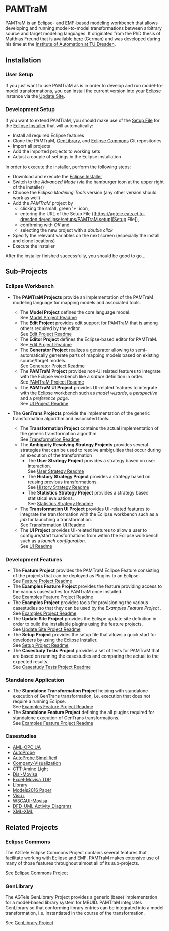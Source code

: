 # PAMTraM 

PAMTraM is an Eclipse- and [EMF][]-based modeling workbench that allows developing and running model-to-model transformations between arbitrary source and target modeling languages. It originated from the PhD thesis of Matthias Freund that is available [here](http://nbn-resolving.de/urn:nbn:de:bsz:14-qucosa-229173) (German) and was developed during his time at the [Institute of Automation at TU Dresden](http://www.et.tu-dresden.de/ifa).

## Installation

### User Setup

If you just want to use PAMTraM as is in order to develop and run model-to-model transformations, you can install the current version into your Eclipse instance via the [Update Site].

### Development Setup

If you want to extend PAMTraM, you should make use of the [Setup File] for the [Eclipse Installer] that will automatically:

 * Install all required Eclipse features
 * Clone the PAMTraM, [GenLibrary](#genlibrary), and [Eclipse Commons](#eclipse-commons) Git repositories
 * Import all projects
 * Add the imported projects to working sets
 * Adjust a couple of settings in the Eclipse installation

In order to execute the installer, perform the following steps:

 * Download and execute the [Eclipse Installer]
 * Switch to the *Advanced Mode* (via the hamburger icon at the upper right of the installer)
 * Choose the *Eclipse Modeling Tools* version (any other version should work as well)
 * Add the *PAMTraM* project by 
    * clicking the small, green '**+**' icon, 
    * entering the URL of the Setup File ([https://agtele.eats.et.tu-dresden.de/eclipse/setups/PAMTraM.setup][Setup File]),
    * confirming with *OK* and 
    * selecting the new project with a *double click*
 * Specify the relevant variables on the next screen (especially the install and clone locations)
 * Execute the installer

 After the installer finished successfully, you should be good to go...

## Sub-Projects

### Eclipse Workbench

 * The **PAMTraM Projects** provide an implementation of the PAMTraM modeling language for mapping models and associated tools. 
    *  The **Model Project** defines the core language model.<br/> See [Model Project Readme](/plugins/de.mfreund.pamtram.model/README.md)
    *  The **Edit Project** provides edit support for PAMTraM that is among others required by the editor.<br/> See [Edit Project Readme](/plugins/de.mfreund.pamtram.edit/README.md)
    *  The **Editor Project** defines the Eclipse-based editor for PAMTraM.<br/> See [Edit Project Readme](/plugins/de.mfreund.pamtram.editor/README.md)
    *  The **Generator Project** realizes a generator allowing to semi-automatically generate parts of mapping models based on existing source/target models.<br/> See [Generator Project Readme](/plugins/de.mfreund.pamtram.generator/README.md)
    *  The **PAMTraM Project** provides non-UI related features to integrate with the Eclipse workbench like a *nature* definition in order.<br/> See [PAMTraM Project Readme](/plugins/de.mfreund.pamtram/README.md)
    *  The **PAMTraM UI Project** provides UI-related features to integrate with the Eclipse workbench such as *model wizards*, a *perspective* and a *preference page*.<br/>  See [UI Project Readme](/plugins/de.mfreund.pamtram.ui/README.md)

 *  The **GenTrans Projects** provide the implementation of the generic transformation algorithm and associated tools.
    *  The **Transformation Project** contains the actual implementation of the generic transformation algorithm.<br/> See [Transformation Readme](/de.mfreund.gentrans.transformation/README.md)
    *  The **Ambiguity Resolving Strategy Projects** provides several strategies that can be used to resolve ambiguities that occur during an execution of the transformation
        *  The **User Strategy Project** provides a strategy based on user interaction.<br/> See [User Strategy Readme](/de.mfreund.gentrans.transformation.selectors/README.md)
        *  The **History Strategy Project** provides a strategy based on reusing previous transformations.<br/> See [History Strategy Readme](/de.mfreund.gentrans.transformation.resolving.history/README.md)
        *  The **Statistics Strategy Project** provides a strategy based statistical evaluations.<br/> See [Statistics Strategy Readme](/de.mfreund.gentrans.transformation.resolving.statistics/README.md)
    *  The **Transformation UI Project** provides UI-related features to integrate the transformation with the Eclipse workbench such as a *job* for launching a transformation.<br/> See [Transformation UI Readme](/de.mfreund.gentrans.transformation.ui/README.md)
    *  The **UI Project** provides UI-related features to allow a user to configure/start transformations from within the Eclipse workbench such as a *launch configuration*.<br/> See [UI Readme](/de.mfreund.gentrans.ui/README.md)

### Development Features

*  The **Feature Project** provides the PAMTraM Eclipse Feature consisting of the projects that can be deployed as Plugins to an Eclipse.<br/> See [Feature Project Readme](/features/de.mfreund.pamtram.feature/README.md)
*  The **Examples Feature Project** provides the feature providing access to the various casestudies for PAMTraM once installed.<br/> See [Examples Feature Project Readme](/features/de.mfreund.pamtram.examples.feature/README.md)
*  The **Examples Project** provides tools for provisioning the various casestudies so that they can be used by the *Examples Feature Project* .<br/> See [Examples Project Readme](/plugins/de.mfreund.pamtram.examples/README.md)
*  The **Update Site Project** provides the Eclispe update site definition in order to build the installable plugins using the feature projects.<br/> See [Update Site Project Readme](/plugins/de.mfreund.pamtram.update-site/README.md)
*  The **Setup Project** provides the setup file that allows a quick start for developers by using the Eclipse Installer.<br/> See [Setup Project Readme](/plugins/de.mfreund.pamtram.setup/README.md)
*  The **Casestudy Tests Project** provides a set of tests for PAMTraM that are based on running the casestudies and comparing the actual to the expected results.<br/> See [Casestudy Tests Project Readme](/tests/de.mfreund.gentrans.test.casestudies/README.md)

### Standalone Application

*  The **Standalone Transformation Project** helping with standalone execution of GenTrans transformation, i.e. execution that does not require a running Eclipse.<br/> See [Examples Feature Project Readme](/standalone/de.mfreund.gentrans.transformation.standalone/README.md)
*  The **Standalone Feature Project** defining the all plugins required for standalone execution of GenTrans transformations.<br/> See [Examples Feature Project Readme](/standalone/de.mfreund.gentrans.standalone.feature/README.md)

### Casestudies
*  [AML-OPC UA](/casestudies/aml-opc-ua/README.md)
*  [AutoProbe](/casestudies/de.mfreund.pamtram.casestudies.autoprobe/README.md)
*  [AutoProbe Simplified](/casestudies/de.mfreund.pamtram.casestudies.autoprobe-simplified-diss/README.md)
*  [Company-Visualization](/casestudies/de.mfreund.pamtram.casestudies.company-viz/README.md)
*  [CTT-Amino Light](/casestudies/de.mfreund.pamtram.casestudies.ctt-aminolight/README.md)
*  [Disl-Movisa](/casestudies/de.mfreund.pamtram.casestudies.disl-movisa/README.md)
*  [Excel-Movisa TDP](/casestudies/de.mfreund.pamtram.casestudies.excel-movisa-tdp/README.md)
*  [Library](/casestudies/library/README.md)
*  [Models2016 Paper](/casestudies/de.mfreund.pamtram.casestudies.models2016/README.md)
*  [Visu+](/casestudies/de.mfreund.pamtram.casestudies.visu-plus/README.md)
*  [W3CAUI-Movisa](/casestudies/de.mfreund.pamtram.casestudies.w3caui-movisa/README.md)
*  [DFD-UML Activity Diagrams](/casestudies/dfd-uml/README.md)
*  [XML-XML](/casestudies/xml-xml/README.md)

## Related Projects

### Eclipse Commons
The AGTele Eclipse Commons Project contains several features that facilitate working with Eclipse and EMF. PAMTraM makes extensive use of many of those features throughout almost all of its sub-projects.

See [Eclipse Commons Project](https://git.agtele.eats.et.tu-dresden.de/agtele-public/de.tud.et.ifa.agtele.eclipse.commons)

### GenLibrary
The AGTele GenLibrary Project provides a generic (base) implementation for a model-based library system for MBUID. PAMTraM integrates GenLibrary so that conforming library entries can be integrated into a model transformation, i.e. instantiated in the course of the transformation.

See [GenLibrary Project](https://git.agtele.eats.et.tu-dresden.de/agtele/de.tud.et.ifa.agtele.genlibrary)

[EMF]: https://www.eclipse.org/modeling/emf/
[Eclipse Installer]: https://www.eclipse.org/downloads/eclipse-packages/
[Update Site]: https://agtele.eats.et.tu-dresden.de/eclipse/updates/
[Setup File]: https://agtele.eats.et.tu-dresden.de/eclipse/setups/PAMTraM.setup